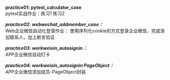 **practice01: pytest_calculator_case**  
pytest实战作业：练习1 练习2

_**_practice02: webwechat_addmember_case：_**_  
Web企业微信自动化登录作业： 使用序列化cookie的方式登录企业微信，完成添加联系人，加上断言验证

_**_practice03: workweixin_autosignin：_**_  
APP企业微信自动打卡

_**_practice04: workweixin_autosignin PageObject：_**_  
APP企业微信添加成员-PageObject封装



